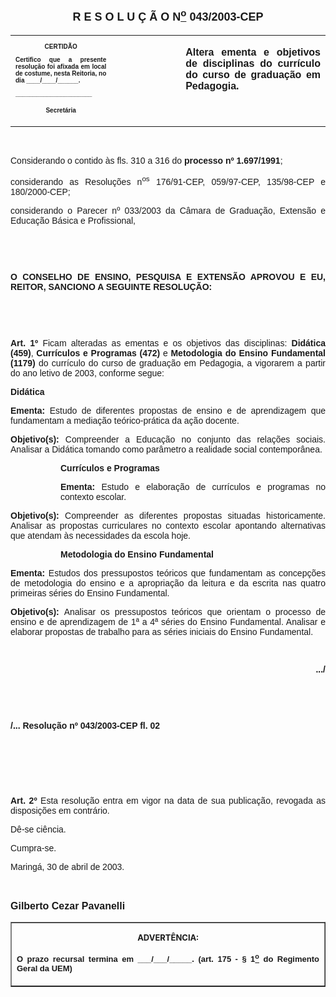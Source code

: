 <BODY>

<B><FONT FACE="Arial" SIZE=4><P ALIGN="CENTER"></P>
<P ALIGN="CENTER">R E S O L U &Ccedil; &Atilde; O  N<U><SUP>o</U></SUP>  043/2003-CEP</P>
</B></FONT><FONT FACE="Arial"><P ALIGN="JUSTIFY"></P></FONT>
<TABLE CELLSPACING=0 BORDER=0 CELLPADDING=7 WIDTH=612>
<TR><TD WIDTH="32%" VALIGN="TOP">
<B><FONT FACE="Arial" SIZE=1><P ALIGN="CENTER">CERTID&Atilde;O</P>
<P ALIGN="JUSTIFY">   Certifico que a presente resolu&ccedil;&atilde;o foi afixada em local de costume, nesta Reitoria, no dia ____/____/______.</P>
<P ALIGN="JUSTIFY"></P>
<P ALIGN="JUSTIFY">______________________</P>
<P ALIGN="CENTER">Secret&aacute;ria</B></FONT></TD>
<TD WIDTH="22%" VALIGN="TOP">&nbsp;</TD>
<TD WIDTH="46%" VALIGN="TOP">
<B><FONT FACE="Arial"><P ALIGN="JUSTIFY">Altera ementa e objetivos de disciplinas do curr&iacute;culo do curso de gradua&ccedil;&atilde;o em Pedagogia.</B></FONT></TD>
</TR>
</TABLE>

<FONT FACE="Arial"><P ALIGN="JUSTIFY"></P>
<P ALIGN="JUSTIFY">&nbsp;</P>
<P ALIGN="JUSTIFY">Considerando o contido &agrave;s fls. 310 a 316 do <B>processo nº 1.697/1991</B>;</P>
<P ALIGN="JUSTIFY">considerando as Resolu&ccedil;&otilde;es n<SUP>os</SUP> 176/91-CEP, 059/97-CEP, 135/98-CEP e 180/2000-CEP;</P>
<P ALIGN="JUSTIFY">&#9;considerando o Parecer nº 033/2003 da C&acirc;mara de Gradua&ccedil;&atilde;o, Extens&atilde;o e Educa&ccedil;&atilde;o B&aacute;sica e Profissional,</P>
<P ALIGN="JUSTIFY"></P>
<P ALIGN="JUSTIFY">&nbsp;</P>
<P ALIGN="JUSTIFY">&nbsp;</P>
<B><P ALIGN="JUSTIFY">O CONSELHO DE ENSINO, PESQUISA E EXTENS&Atilde;O APROVOU E EU, REITOR, SANCIONO A SEGUINTE RESOLU&Ccedil;&Atilde;O:</P>
</B><P ALIGN="JUSTIFY"></P>
<P ALIGN="JUSTIFY">&nbsp;</P>
<P ALIGN="JUSTIFY">&nbsp;</P>
<B><P ALIGN="JUSTIFY">Art. 1º</B>  Ficam alteradas as ementas e os objetivos das disciplinas: <B>Did&aacute;tica (459)</B>, <B>Curr&iacute;culos e Programas (472) </B> e <B>Metodologia do Ensino Fundamental (1179)</B> do curr&iacute;culo do curso de gradua&ccedil;&atilde;o em Pedagogia, a vigorarem a partir do ano letivo de 2003, conforme segue:</P>
<B><P ALIGN="JUSTIFY">Did&aacute;tica</P>
<P ALIGN="JUSTIFY">Ementa:</B> Estudo de diferentes propostas de ensino e de aprendizagem que fundamentam a media&ccedil;&atilde;o te&oacute;rico-pr&aacute;tica da a&ccedil;&atilde;o docente.</P>
<B><P ALIGN="JUSTIFY">Objetivo(s):</B> Compreender a Educa&ccedil;&atilde;o no conjunto das rela&ccedil;&otilde;es sociais. Analisar a Did&aacute;tica tomando como par&acirc;metro a realidade social contempor&acirc;nea.</P>
<B><P ALIGN="JUSTIFY"></P><DIR>
<DIR>

<P ALIGN="JUSTIFY">Curr&iacute;culos e Programas</P>
<P ALIGN="JUSTIFY">Ementa:</B> Estudo e elabora&ccedil;&atilde;o de curr&iacute;culos e programas no contexto escolar.</P></DIR>
</DIR>

<B><P ALIGN="JUSTIFY">Objetivo(s): </B>Compreender as diferentes propostas situadas historicamente. Analisar as propostas curriculares no contexto escolar apontando alternativas que atendam &agrave;s necessidades da escola hoje.</P>
<B><P ALIGN="JUSTIFY"></P><DIR>
<DIR>

<P ALIGN="JUSTIFY">Metodologia do Ensino Fundamental</P></DIR>
</DIR>

<P ALIGN="JUSTIFY">Ementa:</B> Estudos dos pressupostos te&oacute;ricos que fundamentam as concep&ccedil;&otilde;es de metodologia do ensino e a apropria&ccedil;&atilde;o da leitura e da escrita nas quatro primeiras s&eacute;ries do Ensino Fundamental.</P>
<B><P ALIGN="JUSTIFY">Objetivo(s): </B>Analisar os pressupostos te&oacute;ricos que orientam o processo de ensino e de aprendizagem de 1ª a 4ª s&eacute;ries do Ensino Fundamental. Analisar e elaborar propostas de trabalho para as s&eacute;ries iniciais do Ensino Fundamental.</P>
<P ALIGN="JUSTIFY"></P>
<P ALIGN="JUSTIFY">&nbsp;</P>
<B><P ALIGN="RIGHT">.../</P>
</B><P ALIGN="JUSTIFY"></P>
<P ALIGN="JUSTIFY">&nbsp;</P>
<P ALIGN="JUSTIFY">&nbsp;</P>
<B><P ALIGN="JUSTIFY">/... Resolu&ccedil;&atilde;o nº 043/2003-CEP&#9;&#9;&#9;&#9;&#9;&#9;&#9;fl. 02</P>
</B><P ALIGN="JUSTIFY"></P>
<P ALIGN="JUSTIFY">&nbsp;</P>
<P ALIGN="JUSTIFY">&nbsp;</P>
<P ALIGN="JUSTIFY">&nbsp;</P>
<B><P ALIGN="JUSTIFY">Art. 2º</B> Esta resolu&ccedil;&atilde;o entra em vigor na data de sua publica&ccedil;&atilde;o, revogada as  disposi&ccedil;&otilde;es em contr&aacute;rio.</P>
<P ALIGN="JUSTIFY">&#9;D&ecirc;-se ci&ecirc;ncia.</P>
<P ALIGN="JUSTIFY">&#9;Cumpra-se.</P>
<P ALIGN="JUSTIFY">Maring&aacute;, 30 de abril de 2003.</P>
<P ALIGN="JUSTIFY"></P>
<P ALIGN="JUSTIFY">&nbsp;</P>
</FONT><B><FONT FACE="Arial" SIZE=3><P ALIGN="JUSTIFY">Gilberto Cezar Pavanelli</P></B></FONT>
<TABLE BORDER CELLSPACING=1 CELLPADDING=4 WIDTH=207>
<TR><TD VALIGN="TOP">
<B><FONT SIZE=2><P ALIGN="CENTER">ADVERT&Ecirc;NCIA:</P>
</FONT><FONT FACE="Arial" SIZE=2><P ALIGN="JUSTIFY">O prazo recursal termina em ___/___/_____. (art. 175 - § 1<U><SUP>o</U></SUP> do Regimento Geral da UEM)</B></FONT></TD>
</TR>
</TABLE>

<P ALIGN="RIGHT"></P></BODY>
